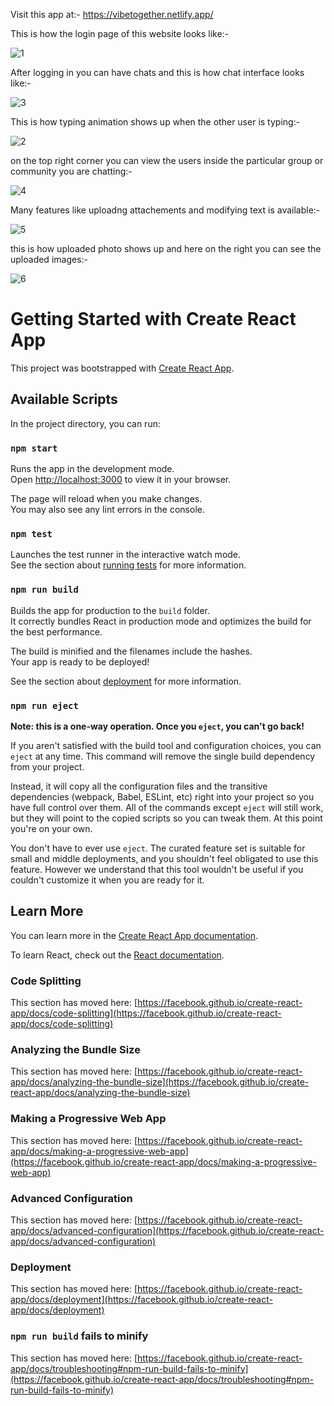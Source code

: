 Visit this app at:-  https://vibetogether.netlify.app/

This is how the login page of this website looks like:- 

![1](https://github.com/NC0312/Vibe-Together-Chat-App/assets/104648509/e010a1f8-2897-42a9-a3da-cb168da0c27a)


After logging in you can have chats and this is how chat interface looks like:-

![3](https://github.com/NC0312/Vibe-Together-Chat-App/assets/104648509/ec4352b4-c733-48b4-b9b9-2ebc8db6190c)


This is how typing animation shows up when the other user is typing:- 

![2](https://github.com/NC0312/Vibe-Together-Chat-App/assets/104648509/00932e65-2995-4b81-a5df-0d7b3cbea582)


on the top right corner you can view the users inside the particular group or community you are chatting:-

![4](https://github.com/NC0312/Vibe-Together-Chat-App/assets/104648509/93353f5e-aad2-4854-83e0-8f039c4b63d8)


Many features like uploadng attachements and modifying text is available:-

![5](https://github.com/NC0312/Vibe-Together-Chat-App/assets/104648509/8ee3942d-e13f-4df4-80eb-9acb26614ec3)


this is how uploaded photo shows up and here on the right you can see the uploaded images:-

![6](https://github.com/NC0312/Vibe-Together-Chat-App/assets/104648509/0ef69405-4e15-4046-badc-00c3a6cb335e)




# Getting Started with Create React App

This project was bootstrapped with [Create React App](https://github.com/facebook/create-react-app).

## Available Scripts

In the project directory, you can run:

### `npm start`

Runs the app in the development mode.\
Open [http://localhost:3000](http://localhost:3000) to view it in your browser.

The page will reload when you make changes.\
You may also see any lint errors in the console.

### `npm test`

Launches the test runner in the interactive watch mode.\
See the section about [running tests](https://facebook.github.io/create-react-app/docs/running-tests) for more information.

### `npm run build`

Builds the app for production to the `build` folder.\
It correctly bundles React in production mode and optimizes the build for the best performance.

The build is minified and the filenames include the hashes.\
Your app is ready to be deployed!

See the section about [deployment](https://facebook.github.io/create-react-app/docs/deployment) for more information.

### `npm run eject`

**Note: this is a one-way operation. Once you `eject`, you can't go back!**

If you aren't satisfied with the build tool and configuration choices, you can `eject` at any time. This command will remove the single build dependency from your project.

Instead, it will copy all the configuration files and the transitive dependencies (webpack, Babel, ESLint, etc) right into your project so you have full control over them. All of the commands except `eject` will still work, but they will point to the copied scripts so you can tweak them. At this point you're on your own.

You don't have to ever use `eject`. The curated feature set is suitable for small and middle deployments, and you shouldn't feel obligated to use this feature. However we understand that this tool wouldn't be useful if you couldn't customize it when you are ready for it.

## Learn More

You can learn more in the [Create React App documentation](https://facebook.github.io/create-react-app/docs/getting-started).

To learn React, check out the [React documentation](https://reactjs.org/).

### Code Splitting

This section has moved here: [https://facebook.github.io/create-react-app/docs/code-splitting](https://facebook.github.io/create-react-app/docs/code-splitting)

### Analyzing the Bundle Size

This section has moved here: [https://facebook.github.io/create-react-app/docs/analyzing-the-bundle-size](https://facebook.github.io/create-react-app/docs/analyzing-the-bundle-size)

### Making a Progressive Web App

This section has moved here: [https://facebook.github.io/create-react-app/docs/making-a-progressive-web-app](https://facebook.github.io/create-react-app/docs/making-a-progressive-web-app)

### Advanced Configuration

This section has moved here: [https://facebook.github.io/create-react-app/docs/advanced-configuration](https://facebook.github.io/create-react-app/docs/advanced-configuration)

### Deployment

This section has moved here: [https://facebook.github.io/create-react-app/docs/deployment](https://facebook.github.io/create-react-app/docs/deployment)

### `npm run build` fails to minify

This section has moved here: [https://facebook.github.io/create-react-app/docs/troubleshooting#npm-run-build-fails-to-minify](https://facebook.github.io/create-react-app/docs/troubleshooting#npm-run-build-fails-to-minify)
